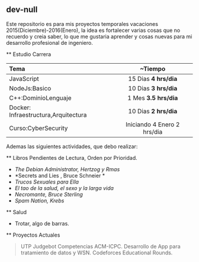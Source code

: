 ## dev-null
Este repositorio es para mis proyectos temporales vacaciones 2015(Diciembre)-2016(Enero), 
la idea es fortalecer varias cosas que no recuerdo y creia saber, lo que me gustaria aprender 
y cosas nuevas para mi desarrollo profesional de ingeniero. 

** Estudio Carrera

Tema | ~Tiempo 
:--|:--:
JavaScript | 15 Dias **4 hrs/dia**
NodeJs:Basico| 10 Dias **3 hrs/dia**
C++:DominioLenguaje| 1 Mes **3.5 hrs/dia**
Docker: Infraestructura,Arquitectura| 10 Dias **2 hrs/dia**
Curso:CyberSecurity| Iniciando 4 Enero 2 hrs/dia

Ademas las siguientes actividades, que debo
realizar:

** Libros Pendientes de Lectura, Orden por Prioridad.

 - *The Debian Administrator, Hertzog y Rmas*
 - *Secrets and Lies , Bruce Schneier *
 - *Trucos Sexuales para Ella*
 - *El tao de la salud, el sexo y la larga vida*
 - *Necromante, Bruce Sterling*
 - *Spam Nation, Krebs*

** Salud
- Trotar, algo de barras.

** Proyectos Actuales

>UTP Judgebot  Competencias ACM-ICPC.
>Desarrollo de App para tratamiento de datos y WSN.
>Codeforces Educational Rounds.


